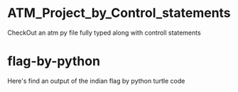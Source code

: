 # ATM_Project_by_Control_statements
CheckOut an atm py file fully typed along with controll statements

# flag-by-python
Here's find an output of the indian flag by python turtle code
